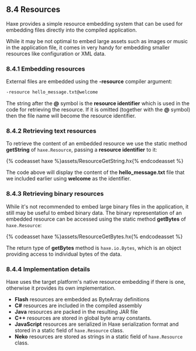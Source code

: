 ## 8.4 Resources

Haxe provides a simple resource embedding system that can be used for embedding files directly into the compiled application.

While it may be not optimal to embed large assets such as images or music in the application file, it comes in very handy for embedding smaller resources like configuration or XML data.

### 8.4.1 Embedding resources

External files are embedded using the **-resource** compiler argument:

```haxe
-resource hello_message.txt@welcome
```

The string after the **@** symbol is the **resource identifier** which is used in the code for retrieving the resource. If it is omitted (together with the **@** symbol) then the file name will become the resource identifier.

### 8.4.2 Retrieving text resources

To retrieve the content of an embedded resource we use the static method **getString** of `haxe.Resource`, passing a **resource identifier** to it:

{% codeasset haxe %}assets/ResourceGetString.hx{% endcodeasset %}

The code above will display the content of the **hello_message.txt** file that we included earlier using **welcome** as the identifier.

### 8.4.3 Retrieving binary resources

While it's not recommended to embed large binary files in the application, it still may be useful to embed binary data. The binary representation of an embedded resource can be accessed using the static method **getBytes** of `haxe.Resource`:

{% codeasset haxe %}assets/ResourceGetBytes.hx{% endcodeasset %}

The return type of **getBytes** method is `haxe.io.Bytes`, which is an object providing access to individual bytes of the data.

### 8.4.4 Implementation details

Haxe uses the target platform's native resource embedding if there is one, otherwise it provides its own implementation.

* **Flash** resources are embedded as ByteArray definitions
* **C#** resources are included in the compiled assembly
* **Java** resources are packed in the resulting JAR file
* **C++** resources are stored in global byte array constants.
* **JavaScript** resources are serialized in Haxe serialization format and stored in a static field of `haxe.Resource` class.
* **Neko** resources are stored as strings in a static field of `haxe.Resource` class.
